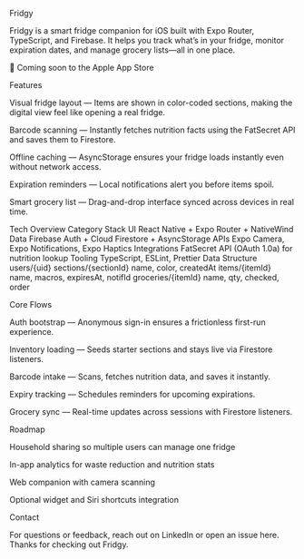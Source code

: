 Fridgy

Fridgy is a smart fridge companion for iOS built with Expo Router, TypeScript, and Firebase.
It helps you track what’s in your fridge, monitor expiration dates, and manage grocery lists—all in one place.

🧊 Coming soon to the Apple App Store

Features

Visual fridge layout — Items are shown in color-coded sections, making the digital view feel like opening a real fridge.

Barcode scanning — Instantly fetches nutrition facts using the FatSecret API and saves them to Firestore.

Offline caching — AsyncStorage ensures your fridge loads instantly even without network access.

Expiration reminders — Local notifications alert you before items spoil.

Smart grocery list — Drag-and-drop interface synced across devices in real time.

Tech Overview
Category	Stack
UI	React Native + Expo Router + NativeWind
Data	Firebase Auth + Cloud Firestore + AsyncStorage
APIs	Expo Camera, Expo Notifications, Expo Haptics
Integrations	FatSecret API (OAuth 1.0a) for nutrition lookup
Tooling	TypeScript, ESLint, Prettier
Data Structure
users/{uid}
  sections/{sectionId}
    name, color, createdAt
  items/{itemId}
    name, macros, expiresAt, notifId
  groceries/{itemId}
    name, qty, checked, order

Core Flows

Auth bootstrap — Anonymous sign-in ensures a frictionless first-run experience.

Inventory loading — Seeds starter sections and stays live via Firestore listeners.

Barcode intake — Scans, fetches nutrition data, and saves it instantly.

Expiry tracking — Schedules reminders for upcoming expirations.

Grocery sync — Real-time updates across sessions with Firestore listeners.

Roadmap

Household sharing so multiple users can manage one fridge

In-app analytics for waste reduction and nutrition stats

Web companion with camera scanning

Optional widget and Siri shortcuts integration

Contact

For questions or feedback, reach out on LinkedIn
 or open an issue here.
Thanks for checking out Fridgy.
